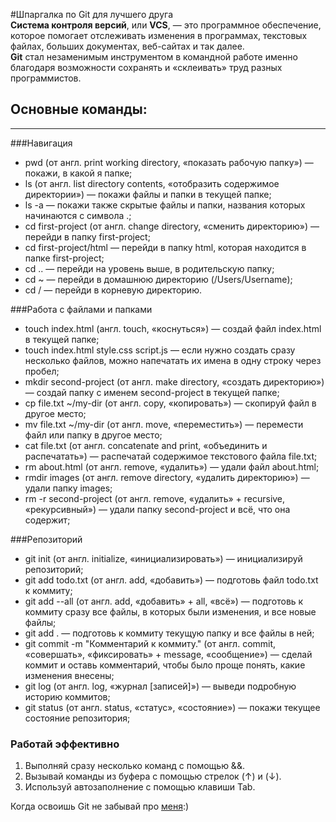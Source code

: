 #Шпаргалка по Git для лучшего друга  
**Система контроля версий**, или **VCS**, — это программное обеспечение, которое помогает отслеживать изменения в программах, текстовых файлах, больших документах, веб-сайтах и так далее.  
**Git** стал незаменимым инструментом в командной работе именно благодаря возможности сохранять и «склеивать» труд разных программистов.
## Основные команды:  
---
###Навигация  
* pwd (от англ. print working directory, «показать рабочую папку») — покажи, в какой я папке;  
* ls (от англ. list directory contents, «отобразить содержимое директории») — покажи файлы и папки в текущей папке;  
* ls -a — покажи также скрытые файлы и папки, названия которых начинаются с символа .; 
* cd first-project (от англ. change directory, «сменить директорию») — перейди в папку first-project;  
* cd first-project/html — перейди в папку html, которая находится в папке first-project;  
* cd .. — перейди на уровень выше, в родительскую папку;  
* cd ~ — перейди в домашнюю директорию (/Users/Username);  
* cd / — перейди в корневую директорию.  

###Работа с файлами и папками  
* touch index.html (англ. touch, «коснуться») — создай файл index.html в текущей папке;  
* touch index.html style.css script.js — если нужно создать сразу несколько файлов, можно напечатать их имена в одну строку через пробел;  
* mkdir second-project (от англ. make directory, «создать директорию») — создай папку с именем second-project в текущей папке;  
* cp file.txt ~/my-dir (от англ. copy, «копировать») — скопируй файл в другое место;  
* mv file.txt ~/my-dir (от англ. move, «переместить») — перемести файл или папку в другое место;   
* cat file.txt (от англ. concatenate and print, «объединить и распечатать») — распечатай содержимое текстового файла file.txt;  
* rm about.html (от англ. remove, «удалить») — удали файл about.html;  
* rmdir images (от англ. remove directory, «удалить директорию») — удали папку images;  
* rm -r second-project (от англ. remove, «удалить» + recursive, «рекурсивный») — удали папку second-project и всё, что она содержит;  

###Репозиторий  
* git init (от англ. initialize, «инициализировать») — инициализируй репозиторий;  
* git add todo.txt (от англ. add, «добавить») — подготовь файл todo.txt к коммиту;  
* git add --all (от англ. add, «добавить» + all, «всё») — подготовь к коммиту сразу все файлы, в которых были изменения, и все новые файлы;  
* git add . — подготовь к коммиту текущую папку и все файлы в ней;  
* git commit -m "Комментарий к коммиту." (от англ. commit, «совершать», «фиксировать» + message, «сообщение») — сделай коммит и оставь комментарий, чтобы было проще понять, какие изменения внесены;  
* git log (от англ. log, «журнал [записей]») — выведи подробную историю коммитов;  
* git status (от англ. status, «статус», «состояние») — покажи текущее состояние репозитория;  

### Работай эффективно  
1. Выполняй сразу несколько команд с помощью &&.  
2. Вызывай команды из буфера с помощью стрелок (↑) и (↓).  
3. Используй автозаполнение с помощью клавиши Tab.  

Когда освоишь Git не забывай про [меня](https://github.com/Natali-chiss):)
